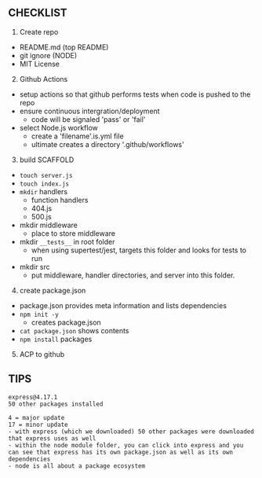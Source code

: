 ## CHECKLIST
1. Create repo
  - README.md (top README)
  - git ignore (NODE)
  - MIT License

2. Github Actions
  - setup actions so that github performs tests when code is pushed to the repo
  - ensure continuous intergration/deployment
    - code will be signaled 'pass' or 'fail'
  - select Node.js workflow
    - create a 'filename'.is.yml file
    - ultimate creates a directory '.github/workflows'

3. build SCAFFOLD
  - `touch server.js`
  - `touch index.js`
  - `mkdir` handlers
    - function handlers
    - 404.js
    - 500.js
  - mkdir middleware
    - place to store middleware
  - mkdir `__tests__` in root folder
    - when using supertest/jest, targets this folder and looks for tests to run
  - mkdir src
    - put middleware, handler directories, and server into this folder.

4. create package.json
  - package.json provides meta information and lists dependencies
  - `npm init -y`
    - creates package.json
  - `cat package.json` shows contents
  - `npm install` packages

5. ACP to github

## TIPS
```
express@4.17.1
50 other packages installed 

4 = major update
17 = minor update
- with express (which we downloaded) 50 other packages were downloaded that express uses as well
- within the node module folder, you can click into express and you can see that express has its own package.json as well as its own dependencies
- node is all about a package ecosystem
```
